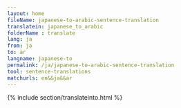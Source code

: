 ```yaml
---
layout: home
fileName: japanese-to-arabic-sentence-translation
translatein: japanese_to_arabic
folderName : translate
lang: ja
from: ja
to: ar
langname: japanese-to
permalink: /ja/japanese-to-arabic-sentence-translation
tool: sentence-translations
matchurls: en&&ja&&ar
---
```

{% include section/translateinto.html %}

